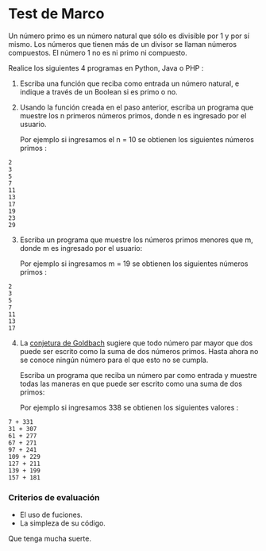# Test de Marco

Un número primo es un número natural que sólo es divisible por 1 y por sí mismo. Los números que tienen más de un divisor se llaman números compuestos. El número 1 no es ni primo ni compuesto.
 
Realice los siguientes 4 programas en Python, Java o PHP  :

1. Escriba una función que reciba como entrada un número natural, e indique a través de un Boolean si es primo o no.

1. Usando la función creada en el paso anterior, escriba un programa que muestre los n primeros números primos, donde n es ingresado por el usuario.

    Por ejemplo si ingresamos el n = 10 se obtienen los siguientes números primos : 
```
2
3
5
7
11
13
17
19
23
29
```
3. Escriba un programa que muestre los números primos menores que m, donde m es ingresado por el usuario:

    Por ejemplo si ingresamos m = 19 se obtienen los siguientes números primos :
```
2
3
5
7
11
13
17
```
4. La [conjetura de Goldbach](https://es.wikipedia.org/wiki/Conjetura_de_Goldbach) sugiere que todo número par mayor que dos puede ser escrito como la suma de dos números primos. Hasta ahora no se conoce ningún número para el que esto no se cumpla.

    Escriba un programa que reciba un número par como entrada y muestre todas las maneras en que puede ser escrito como una suma de dos primos:

    Por ejemplo si ingresamos 338 se obtienen los siguientes valores : 
```
7 + 331
31 + 307
61 + 277
67 + 271
97 + 241
109 + 229
127 + 211
139 + 199
157 + 181
```

### Criterios de evaluación
- El uso de fuciones.
- La simpleza de su código.

Que tenga mucha suerte.
